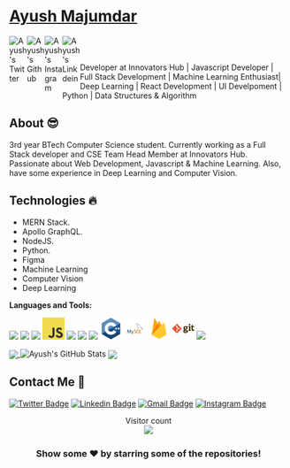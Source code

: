  # <a href="https://www.linkedin.com/in/ayush-majumdar/">Ayush Majumdar</a>
 
 <a href="https://twitter.com/AyxshM7">
  <img align="left" alt="Ayush's Twitter" width="32px" src="https://e7.pngegg.com/pngimages/708/311/png-clipart-twitter-twitter-thumbnail.png" />
</a>
<a href="https://github.com/Ayush6501">
  <img align="left" alt="Ayush's Github" width="32px" src="https://github.githubassets.com/images/modules/logos_page/GitHub-Mark.png" />
</a>
<a href="https://instagram.com/__ayxsh__">
  <img align="left" alt="Ayush's Instagram" width="32px" src="https://image.similarpng.com/very-thumbnail/2020/06/Instagram-logo-transparent-PNG.png" />
</a>
<a href="https://www.linkedin.com/in/ayush-majumdar/">
  <img align="left" alt="Ayush's Linkdein" width="32px" src="https://pngmind.com/wp-content/uploads/2019/08/Linkedin-Logo-Png-Transparent-Background-1.png" />
</a>

<br/>
<br/>

Developer at Innovators Hub | Javascript Developer | Full Stack Development | Machine Learning Enthusiast| Deep Learning | React Development | UI Develpoment | Python | Data Structures & Algorithm

## About :sunglasses:
3rd year BTech Computer Science student. Currently working as a Full Stack developer and CSE Team Head Member at Innovators Hub. Passionate about Web Development, Javascript & Machine Learning. Also, have some experience in Deep Learning and Computer Vision.

<!-- ## Communities :dancers:
- Contributer at [Student Code-in](https://scodein.tech/) ( An Open Source organization.)
- Contributer at [PClub Summer Of Code](http://pclubsummerofcode.in/) ( ( An Open Source organization.)
- Campus Ambassador at [HackerEarth](https://www.hackerearth.com/challenges/) -->

## Technologies :fire:
- MERN Stack.
- Apollo GraphQL.
- NodeJS.
- Python.
- Figma
- Machine Learning 
- Computer Vision
- Deep Learning

**Languages and Tools:**  

<code><img height="40" src="https://cdn.freebiesupply.com/logos/large/2x/react-1-logo-png-transparent.png"></code>
<code><img height="40" src="https://w7.pngwing.com/pngs/1006/374/png-transparent-web-development-node-js-socket-io-javascript-network-socket-modernization-miscellaneous-logo-web-application-thumbnail.png"></code>
<code><img height="40" src="https://graphql.org/img/og-image.png"></code>
<code><img height="40" src="https://raw.githubusercontent.com/github/explore/80688e429a7d4ef2fca1e82350fe8e3517d3494d/topics/javascript/javascript.png"></code>
<code><img height="40" src="https://e7.pngegg.com/pngimages/652/291/png-clipart-tensorflow-deep-learning-keras-library-artificial-neural-network-computer-angle-rectangle.png"></code>
<code><img height="40" src="https://w7.pngwing.com/pngs/571/118/png-transparent-keras-logo.png"></code>
<code><img height="40" src="https://pngset.com/images/python-logo-images-logo-background-python-programming-language-text-cross-symbol-number-transparent-png-1249596.png"></code>
<code><img height="40" src="https://raw.githubusercontent.com/github/explore/80688e429a7d4ef2fca1e82350fe8e3517d3494d/topics/cpp/cpp.png"></code>
<code><img height="40" src="https://raw.githubusercontent.com/github/explore/80688e429a7d4ef2fca1e82350fe8e3517d3494d/topics/mysql/mysql.png"></code>
<code><img height="40" src="https://raw.githubusercontent.com/github/explore/80688e429a7d4ef2fca1e82350fe8e3517d3494d/topics/firebase/firebase.png"></code>
<code><img height="40" src="https://raw.githubusercontent.com/github/explore/80688e429a7d4ef2fca1e82350fe8e3517d3494d/topics/git/git.png"></code>
<code><img height="40" src="https://cdn.icon-icons.com/icons2/2699/PNG/512/opencv_logo_icon_170888.png"></code>


<a href="https://github.com/Ayush6501">
  <img align="center" src="https://github-readme-stats.vercel.app/api/top-langs/?username=Ayush6501&theme=radical&hide=glsl,python" />
</a>

<img src="https://github-readme-stats.vercel.app/api?username=Ayush6501&&show_icons=true&theme=radical&line_height=27&v=5" alt="Ayush's GitHub Stats" />


<a href="https://github.com/Ayush6501/IH-Website">
  <!-- Change the `github-readme-stats.anuraghazra1.vercel.app` to `github-readme-stats.vercel.app`  -->
  <img align="center" src="https://github-readme-stats.vercel.app/api/pin/?username=Ayush6501&repo=IH-Website&theme=radical" />
</a>    


##  Contact Me :speech_balloon:
[![Twitter Badge](https://img.shields.io/badge/-@AyxshM7-1ca0f1?style=flat-square&labelColor=1ca0f1&logo=twitter&logoColor=white&link=https://twitter.com/AyxshM7)](https://twitter.com/ashwanisng) 
[![Linkedin Badge](https://img.shields.io/badge/-ashwanisng-blue?style=flat-square&logo=Linkedin&logoColor=white&link=https://www.linkedin.com/in/ayush-majumdar/)](https:///www.linkedin.com/in/ayush-majumdar//)
[![Gmail Badge](https://img.shields.io/badge/-ayushmajumdar6501@gmail.com-c14438?style=flat-square&logo=Gmail&logoColor=white&link=mailto:ayushmajumdar6501@gmail.com)](mailto:ayushmajumdar6501@gmail.com) 
[![Instagram Badge](https://img.shields.io/badge/-@__ayxsh__-e4405f?style=flat-square&labelColor=f94877&logo=instagram&logoColor=white&link=https://www.instagram.com/__ayxsh__/)](https://www.instagram.com/__ayxsh__/)

<p align="center"> 
  Visitor count<br>
  <img src="https://profile-counter.glitch.me/Ayush6501/count.svg" />
</p>


<div align="center">

### Show some ❤️ by starring some of the repositories!

</div>


